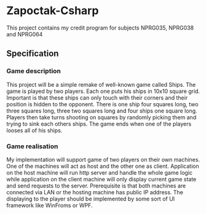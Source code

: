 # Zapoctak-Csharp
This project contains my credit program for subjects NPRG035, NPRG038 and NPRG064
## Specification
### Game description
This project will be a simple remake of well-known game called Ships.
The game is played by two players. Each one puts his ships in 10x10 square grid.
Important is that these ships can only touch with their corners and their position is hidden to the opponent.
There is one ship four squares long, two three squares long,
three two squares long and four ships one square long.
Players then take turns shooting on squares by randomly picking them and trying to sink each others ships.
The game ends when one of the players looses all of his ships.
### Game realisation
My implementation will support game of two players on their own machines.
One of the machines will act as host and the other one as client.
Application on the host machine will run http server and handle the whole game logic
while application on the client machine will only display current game state and send requests to the server.
Prerequisite is that both machines are connected via LAN or the hosting machine has public IP address.
The displaying to the player should be implemented by some sort of UI framework like WinFroms or WPF.


